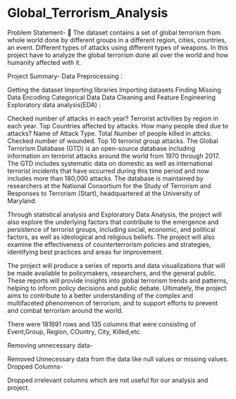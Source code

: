 # Global_Terrorism_Analysis

Problem Statement-
🔷 The dataset contains a set of global terrorism from whole world done by different groups in a different region, cities, countries, an event. Different types of attacks using different types of weapons. In this project have to analyze the global terrorism done all over the world and how humanity affected with it.

Project Summary-
Data Preprocessing :

Getting the dataset
Importing libraries
Importing datasets
Finding Missing Data
Encoding Categorical Data
Data Cleaning and Feature Engineering
Exploratory data analysis(EDA) :

Checked number of attacks in each year?
Terrorist activities by region in each year.
Top Countries affected by attacks.
How many people died due to attacks?
Name of Attack Type.
Total Number of people killed in attcks.
Checked number of wounded.
Top 10 terrorist group attacks.
The Global Terrorism Database (GTD) is an open-source database including information on terrorist attacks around the world from 1970 through 2017. The GTD includes systematic data on domestic as well as international terrorist incidents that have occurred during this time period and now includes more than 180,000 attacks. The database is maintained by researchers at the National Consortium for the Study of Terrorism and Responses to Terrorism (Start), headquartered at the University of Maryland.

Through statistical analysis and Exploratory Data Analysis, the project will also explore the underlying factors that contribute to the emergence and persistence of terrorist groups, including social, economic, and political factors, as well as ideological and religious beliefs. The project will also examine the effectiveness of counterterrorism policies and strategies, identifying best practices and areas for improvement.

The project will produce a series of reports and data visualizations that will be made available to policymakers, researchers, and the general public. These reports will provide insights into global terrorism trends and patterns, helping to inform policy decisions and public debate. Ultimately, the project aims to contribute to a better understanding of the complex and multifaceted phenomenon of terrorism, and to support efforts to prevent and combat terrorism around the world.

There were 181691 rows and 135 columns that were consisting of Event,Group, Region, COuntry, City, Killed,etc.

Removing unnecessary data-

Removed Unnecessary data from the data like null values or missing values.
Dropped Columns-

Dropped irrelevant columns which are not useful for our analysis and project.

